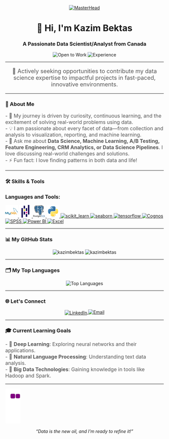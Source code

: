 <p align="center">
  <a href="https://github.com/kazimbektas">
    <img src="https://editor.analyticsvidhya.com/uploads/71710meme-2.jpeg" alt="MasterHead"/>
  </a>
</p>

<h1 align="center">👋 Hi, I'm Kazim Bektas</h1>
<h3 align="center">A Passionate Data Scientist/Analyst from Canada</h3>

<p align="center">
    <img src="https://img.shields.io/badge/Status-Open%20to%20Work-brightgreen" alt="Open to Work" />
    <img src="https://img.shields.io/badge/Experience-Data%20Science%20and%20Analytics-blue" alt="Experience" />
</p>

---

<p align="center" style="font-size: 18px; color: #555;">
    🚀 Actively seeking opportunities to contribute my data science expertise to impactful projects in fast-paced, innovative environments.
</p>

---

### 💼 About Me
<p align="left" style="font-size: 16px; color: #555;">
- 🌱 My journey is driven by curiosity, continuous learning, and the excitement of solving real-world problems using data.<br>
- 💡 I am passionate about every facet of data—from collection and analysis to visualization, reporting, and machine learning.<br>
- 🎯 Ask me about <strong>Data Science, Machine Learning, A/B Testing, Feature Engineering, CRM Analytics, or Data Science Pipelines</strong>. I love discussing real-world challenges and solutions.<br>
- ⚡ Fun fact: I love finding patterns in both data and life!
</p>

---

### 🛠 Skills & Tools
<h3 align="left">Languages and Tools:</h3>
<p align="left">
  <a href="https://www.mysql.com/" target="_blank" rel="noreferrer">
    <img src="https://raw.githubusercontent.com/devicons/devicon/master/icons/mysql/mysql-original-wordmark.svg" alt="mysql" width="40" height="40"/>
  </a>
  <a href="https://pandas.pydata.org/" target="_blank" rel="noreferrer">
    <img src="https://raw.githubusercontent.com/devicons/devicon/2ae2a900d2f041da66e950e4d48052658d850630/icons/pandas/pandas-original.svg" alt="pandas" width="40" height="40"/>
  </a>
  <a href="https://www.postgresql.org" target="_blank" rel="noreferrer">
    <img src="https://raw.githubusercontent.com/devicons/devicon/master/icons/postgresql/postgresql-original-wordmark.svg" alt="postgresql" width="40" height="40"/>
  </a>
  <a href="https://www.python.org" target="_blank" rel="noreferrer">
    <img src="https://raw.githubusercontent.com/devicons/devicon/master/icons/python/python-original.svg" alt="python" width="40" height="40"/>
  </a>
  <a href="https://scikit-learn.org/" target="_blank" rel="noreferrer">
    <img src="https://upload.wikimedia.org/wikipedia/commons/0/05/Scikit_learn_logo_small.svg" alt="scikit_learn" width="40" height="40"/>
  </a>
  <a href="https://seaborn.pydata.org/" target="_blank" rel="noreferrer">
    <img src="https://seaborn.pydata.org/_images/logo-mark-lightbg.svg" alt="seaborn" width="40" height="40"/>
  </a>
  <a href="https://www.tensorflow.org" target="_blank" rel="noreferrer">
    <img src="https://www.vectorlogo.zone/logos/tensorflow/tensorflow-icon.svg" alt="tensorflow" width="40" height="40"/>
  </a>
  <a href="https://www.ibm.com/analytics/cognos-analytics" target="_blank" rel="noreferrer">
    <img src="https://senturus.com/wp-content/uploads/2016/05/IBM-Cognos-analytics-logo-540X280.jpg" alt="Cognos" width="90" height="40"/>
  </a>
  <a href="https://www.ibm.com/products/spss-statistics" target="_blank" rel="noreferrer">
    <img src="https://mike.miracomosehace.com/uploads/images/content/logo-ibm-spss_16929.jpg" alt="SPSS" width="60" height="40"/>
  </a>
  <a href="https://powerbi.microsoft.com/" target="_blank" rel="noreferrer">
    <img src="https://logohistory.net/wp-content/uploads/2023/05/Power-BI-Symbol-2048x1152.png" alt="Power BI" width="90" height="60"/>
  </a>
  <a href="https://www.microsoft.com/en-us/microsoft-365/excel" target="_blank" rel="noreferrer">
    <img src="https://img.icons8.com/?size=48&id=117561&format=png" alt="Excel" width="40" height="40"/>
  </a>
</p>


---

### 📊 My GitHub Stats
<p align="center">
  <img src="https://github-readme-stats.vercel.app/api?username=kazimbektas&show_icons=true&locale=en&theme=radical" alt="kazimbektas" width="400"/>
  <img src="https://github-readme-streak-stats.herokuapp.com/?user=kazimbektas&theme=radical" alt="kazimbektas" width="400"/>
</p>

---

### 🗂️ My Top Languages
<p align="center">
  <img src="https://github-readme-stats.vercel.app/api/top-langs?username=kazimbektas&show_icons=true&locale=en&layout=compact&theme=radical" alt="Top Languages" />
</p>

---

### 🌐 Let's Connect
<p align="center">
  <a href="https://www.linkedin.com/in/kazim-bektas-356567155/" target="blank">
    <img align="center" src="https://raw.githubusercontent.com/rahuldkjain/github-profile-readme-generator/master/src/images/icons/Social/linked-in-alt.svg" alt="LinkedIn" height="40" width="40" />
  </a>
  <a href="mailto:bektaskazimca@gmail.com" target="blank">
    <img align="https://vectorseek.com/wp-content/uploads/2021/02/Gmail-Logo-Vector-730x730.jpg" alt="Email" />
  </a>
</p>

---

### 🎓 Current Learning Goals
<p align="left" style="font-size: 16px; color: #555;">
- 📘 <strong>Deep Learning</strong>: Exploring neural networks and their applications.<br>
- 📘 <strong>Natural Language Processing</strong>: Understanding text data analysis.<br>
- 📘 <strong>Big Data Technologies</strong>: Gaining knowledge in tools like Hadoop and Spark.
</p>


---
![snake gif](https://github.com/kazimbektas/kazimbektas/blob/output/github-contribution-grid-snake.gif)

<p align="center">
  <i>“Data is the new oil, and I’m ready to refine it!”</i>
</p>


